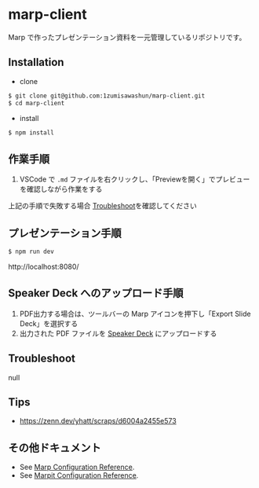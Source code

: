 # marp-client

Marp で作ったプレゼンテーション資料を一元管理しているリポジトリです。  

## Installation

- clone

```bash
$ git clone git@github.com:1zumisawashun/marp-client.git
$ cd marp-client
```

- install

```bash
$ npm install
```

## 作業手順

1. VSCode で `.md` ファイルを右クリックし、「Previewを開く」でプレビューを確認しながら作業をする

上記の手順で失敗する場合 [Troubleshoot](#Troubleshoot)を確認してください

## プレゼンテーション手順

```bash
$ npm run dev
```

http://localhost:8080/

## Speaker Deck へのアップロード手順

1. PDF出力する場合は、ツールバーの Marp アイコンを押下し「Export Slide Deck」を選択する
2. 出力された PDF ファイルを [Speaker Deck](https://speakerdeck.com/1zumisawashun) にアップロードする

## Troubleshoot

null

## Tips

- https://zenn.dev/yhatt/scraps/d6004a2455e573

## その他ドキュメント

- See [Marp Configuration Reference](https://marp.app/).  
- See [Marpit Configuration Reference](https://marpit.marp.app/).